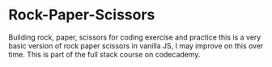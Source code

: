 # Rock-Paper-Scissors
Building rock, paper, scissors for coding exercise and practice 
this is a very basic version of rock paper scissors in 
vanilla JS, I may improve on this over time.
This is part of the full stack course on codecademy.